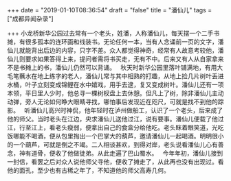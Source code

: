 +++
date = "2019-01-10T08:36:54"
draft = "false"
title = "潘仙儿"
tags = ["成都异闻杂录"]

+++
小龙桥新华公园过去常有一个老头，姓潘，人称潘仙儿，每天摆一个二手书摊，有很多孤本的连环画和线装书。无论任何一本，当有人念诵前一页的文字，潘仙儿就能背出后边的内容，只字不差。众人都觉得神奇，经常有人故意考较他，潘仙儿则要求如果答得上来，提问者需将书买走，无有不中。后来又有人从自家拿来不是书摊上的书，潘仙儿仍然可以背诵。
 
秋天时新华公园里落叶铺满地，有用大毛笔蘸水在地上练字的老人，潘仙儿常与其中相熟的打趣，从地上捡几片树叶丢进水桶，叶子立刻变成锦鲤在水中嬉戏，用手去逮，复又变成树叶。潘仙儿还有一项本领，平日里人少时，他总寻一棵树杈盘上去休憩。但凡上了树，除非潘仙儿主动动弹，旁人无论如何睁大眼睛寻找，哪怕事后发现近在咫尺，可就是找不到他的踪影。
 
听潘仙儿高兴时神侃，他年轻时在泸州做船工，认识了一个老头，后来成了他的师父。当时老头在江边，央求潘仙儿送他过江，说有要事。潘仙儿便载了他过江，行至江上，看老头瘦弱，便拿出自己的食盒分给他吃。老头眯着眼笑道，光吃饭哪能不喝酒，便从包里掏出一个巴掌大的葫芦，邀请潘仙儿一起喝酒。明明很小的一个葫芦，可就是倒之不竭。二人相谈甚欢，到得对岸，老头说看潘仙儿心有善念，神有道骨，便收了他做徒弟。从此走遍了巴山蜀水。
 
今年年初，潘仙儿接到一封信，看罢之后对众人说他师父寻他，便收了摊走了，从此再也没有出现过。看他的面孔，至少也有古稀之年了，不知道他的师父高寿几何。
